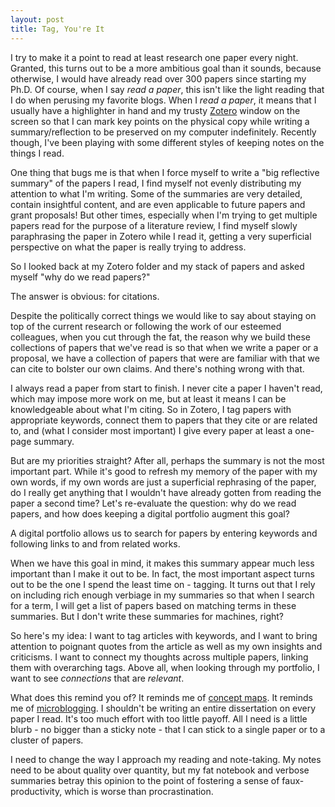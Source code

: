 ```yaml
---
layout: post
title: Tag, You're It
---
```


I try to make it a point to read at least research one paper every night. Granted, this turns out to be a more ambitious goal than it sounds, because otherwise, I would have already read over 300 papers since starting my Ph.D. Of course, when I say <em>read a paper</em>, this isn't like the light reading that I do when perusing my favorite blogs. When I <em>read a paper</em>, it means that I usually have a highlighter in hand and my trusty <a href="http://www.zotero.org/">Zotero</a> window on the screen so that I can mark key points on the physical copy while writing a summary/reflection to be preserved on my computer indefinitely. Recently though, I've been playing with some different styles of keeping notes on the things I read.

One thing that bugs me is that when I force myself to write a "big reflective summary" of the papers I read, I find myself not evenly distributing my attention to what I'm writing. Some of the summaries are very detailed, contain insightful content, and are even applicable to future papers and grant proposals! But other times, especially when I'm trying to get multiple papers read for the purpose of a literature review, I find myself slowly paraphrasing the paper in Zotero while I read it, getting a very superficial perspective on what the paper is really trying to address.

So I looked back at my Zotero folder and my stack of papers and asked myself "why do we read papers?"

The answer is obvious: for citations.

Despite the politically correct things we would like to say about staying on top of the current research or following the work of our esteemed colleagues, when you cut through the fat, the reason why we build these collections of papers that we've read is so that when we write a paper or a proposal, we have a collection of papers that were are familiar with that we can cite to bolster our own claims. And there's nothing wrong with that.

I always read a paper from start to finish. I never cite a paper I haven't read, which may impose more work on me, but at least it means I can be knowledgeable about what I'm citing. So in Zotero, I tag papers with appropriate keywords, connect them to papers that they cite or are related to, and (what I consider most important) I give every paper at least a one-page summary.

But are my priorities straight? After all, perhaps the summary is not the most important part. While it's good to refresh my memory of the paper with my own words, if my own words are just a superficial rephrasing of the paper, do I really get anything that I wouldn't have already gotten from reading the paper a second time? Let's re-evaluate the question: why do we read papers, and how does keeping a digital portfolio augment this goal?

A digital portfolio allows us to search for papers by entering keywords and following links to and from related works.

When we have this goal in mind, it makes this summary appear much less important than I make it out to be. In fact, the most important aspect turns out to be the one I spend the least time on - tagging. It turns out that I rely on including rich enough verbiage in my summaries so that when I search for a term, I will get a list of papers based on matching terms in these summaries. But I don't write these summaries for machines, right?

So here's my idea: I want to tag articles with keywords, and I want to bring attention to poignant quotes from the article as well as my own insights and criticisms. I want to connect my thoughts across multiple papers, linking them with overarching tags. Above all, when looking through my portfolio, I want to see <em>connections</em> that are <em>relevant</em>.

What does this remind you of? It reminds me of <a href="https://en.wikipedia.org/wiki/Concept_maps">concept maps</a>. It reminds me of <a href="https://en.wikipedia.org/wiki/Microblogging">microblogging</a>. I shouldn't be writing an entire dissertation on every paper I read. It's too much effort with too little payoff. All I need is a little blurb - no bigger than a sticky note - that I can stick to a single paper or to a cluster of papers.

I need to change the way I approach my reading and note-taking. My notes need to be about quality over quantity, but my fat notebook and verbose summaries betray this opinion to the point of fostering a sense of faux-productivity, which is worse than procrastination.
